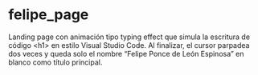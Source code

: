 # felipe_page
Landing page con animación tipo typing effect que simula la escritura de código &lt;h1> en estilo Visual Studio Code. Al finalizar, el cursor parpadea dos veces y queda solo el nombre “Felipe Ponce de León Espinosa” en blanco como título principal.

